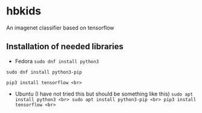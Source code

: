 # hbkids
An imagenet classifier based on tensorflow

## Installation of needed libraries

- Fedora
`sudo dnf install python3`


`sudo dnf install python3-pip`


`pip3 install tensorflow <br>`  

- Ubuntu (I have not tried this but should be something like this)
`sudo apt install python3 <br>
sudo apt install python3-pip <br>
pip3 install tensorflow <br>`
